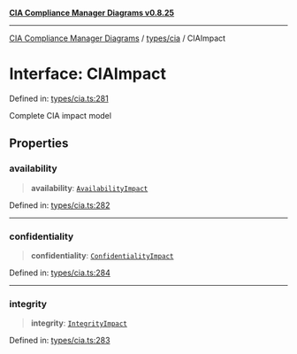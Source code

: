 [**CIA Compliance Manager Diagrams v0.8.25**](../../../README.md)

***

[CIA Compliance Manager Diagrams](../../../modules.md) / [types/cia](../README.md) / CIAImpact

# Interface: CIAImpact

Defined in: [types/cia.ts:281](https://github.com/Hack23/cia-compliance-manager/blob/b7816746b3b7f5e02cb18303af9cc6696a8caef9/src/types/cia.ts#L281)

Complete CIA impact model

## Properties

### availability

> **availability**: [`AvailabilityImpact`](AvailabilityImpact.md)

Defined in: [types/cia.ts:282](https://github.com/Hack23/cia-compliance-manager/blob/b7816746b3b7f5e02cb18303af9cc6696a8caef9/src/types/cia.ts#L282)

***

### confidentiality

> **confidentiality**: [`ConfidentialityImpact`](ConfidentialityImpact.md)

Defined in: [types/cia.ts:284](https://github.com/Hack23/cia-compliance-manager/blob/b7816746b3b7f5e02cb18303af9cc6696a8caef9/src/types/cia.ts#L284)

***

### integrity

> **integrity**: [`IntegrityImpact`](IntegrityImpact.md)

Defined in: [types/cia.ts:283](https://github.com/Hack23/cia-compliance-manager/blob/b7816746b3b7f5e02cb18303af9cc6696a8caef9/src/types/cia.ts#L283)
